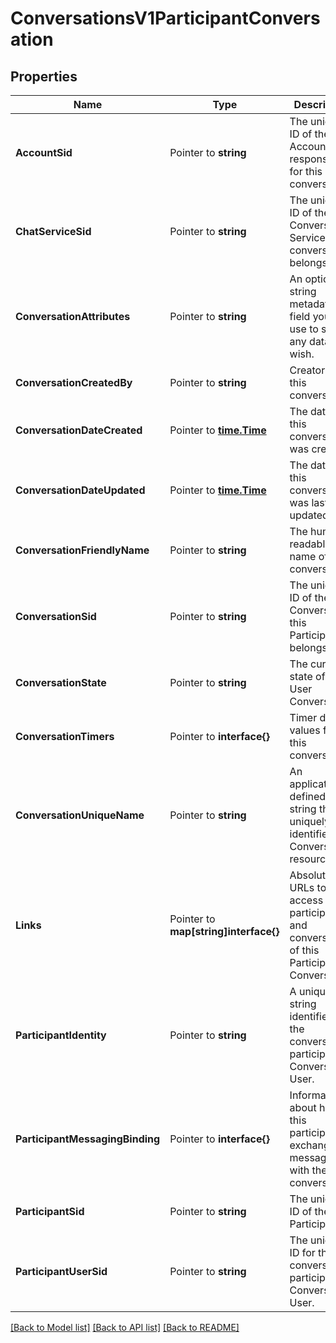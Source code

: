# ConversationsV1ParticipantConversation

## Properties

Name | Type | Description | Notes
------------ | ------------- | ------------- | -------------
**AccountSid** | Pointer to **string** | The unique ID of the Account responsible for this conversation. |
**ChatServiceSid** | Pointer to **string** | The unique ID of the Conversation Service this conversation belongs to. |
**ConversationAttributes** | Pointer to **string** | An optional string metadata field you can use to store any data you wish. |
**ConversationCreatedBy** | Pointer to **string** | Creator of this conversation. |
**ConversationDateCreated** | Pointer to [**time.Time**](time.Time.md) | The date that this conversation was created. |
**ConversationDateUpdated** | Pointer to [**time.Time**](time.Time.md) | The date that this conversation was last updated. |
**ConversationFriendlyName** | Pointer to **string** | The human-readable name of this conversation. |
**ConversationSid** | Pointer to **string** | The unique ID of the Conversation this Participant belongs to. |
**ConversationState** | Pointer to **string** | The current state of this User Conversation |
**ConversationTimers** | Pointer to **interface{}** | Timer date values for this conversation. |
**ConversationUniqueName** | Pointer to **string** | An application-defined string that uniquely identifies the Conversation resource |
**Links** | Pointer to **map[string]interface{}** | Absolute URLs to access the participant and conversation of this Participant Conversation. |
**ParticipantIdentity** | Pointer to **string** | A unique string identifier for the conversation participant as Conversation User. |
**ParticipantMessagingBinding** | Pointer to **interface{}** | Information about how this participant exchanges messages with the conversation. |
**ParticipantSid** | Pointer to **string** | The unique ID of the Participant. |
**ParticipantUserSid** | Pointer to **string** | The unique ID for the conversation participant as Conversation User. |

[[Back to Model list]](../README.md#documentation-for-models) [[Back to API list]](../README.md#documentation-for-api-endpoints) [[Back to README]](../README.md)



